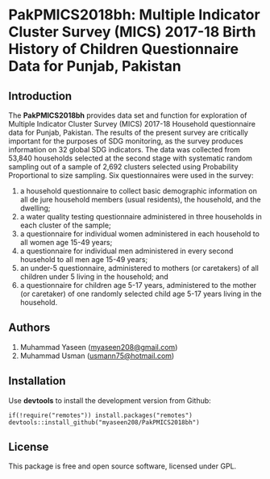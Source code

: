 # PakPMICS2018bh: Multiple Indicator Cluster Survey (MICS) 2017-18 Birth History of Children Questionnaire Data for Punjab, Pakistan

## Introduction
The **PakPMICS2018bh** provides data set and function for exploration of Multiple Indicator Cluster Survey (MICS) 2017-18 Household questionnaire data for Punjab, Pakistan. The results of the present survey are critically important for the purposes of SDG monitoring, as the survey produces information on 32 global SDG indicators. The data was collected from 53,840 households selected at the second stage with systematic random sampling out of a sample of 2,692 clusters selected using Probability Proportional to size sampling. Six questionnaires were used in the survey: 
1. a household questionnaire to collect basic demographic information on all de jure household members (usual residents), the household, and the dwelling; 
2. a water quality testing questionnaire administered in three households in each cluster of the sample; 
3. a questionnaire for individual women administered in each household to all women age 15-49 years; 
4. a questionnaire for individual men administered in every second household to all men age 15-49 years; 
5. an under-5 questionnaire, administered to mothers (or caretakers) of all children under 5 living in the household; and 
6. a questionnaire for children age 5-17 years, administered to the mother (or caretaker) of one randomly selected child age 5-17 years living in the household.

## Authors
1. Muhammad Yaseen (myaseen208@gmail.com)
2. Muhammad Usman (usmann75@hotmail.com)

## Installation
Use **devtools** to install the development version from Github:

```{r}
if(!require("remotes")) install.packages("remotes")
devtools::install_github("myaseen208/PakPMICS2018bh")
```

## License
This package is free and open source software, licensed under GPL.
